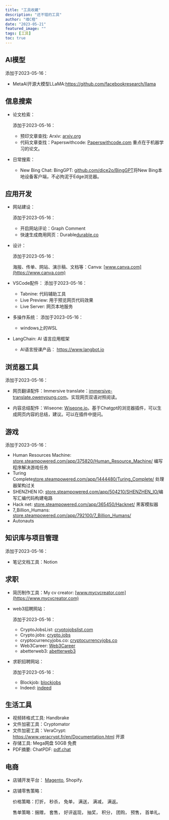 ```yaml
---
title: "工具收藏"
description: "还不错的工具"
author: "维C橙"
date: "2023-05-21"
featured_image: ""
tags: [工具]
toc: true
---
```


## AI模型
添加于2023-05-16：
- MetaAI开源大模型LLaMA:https://github.com/facebookresearch/llama

## 信息搜索

- 论文检索：

    添加于2023-05-16：
    - 预印文章查找: Arxiv: [arxiv.org](https://arxiv.org)
    - 代码文章查找：Paperswithcode: [Paperswithcode.com](https://paperswithcode.com) 重点在于机器学习的论文。
- 日常搜索：
    - New Bing Chat: BingGPT: [github.com/dice2o/BingGPT](https://github.com/dice2o/BingGPT)将New Bing本地设备客户端，不必拘泥于Edge浏览器。

## 应用开发

- 网站建设：

    添加于2023-05-16：
    - 开启网站评论：Graph Comment
    - 快速生成商用网页：Durable[durable.co](https://durable.co)

- 设计：
    
    添加于2023-05-16：

    海报、传单、网站、演示稿、文档等：Canva: [www.canva.com](https://www.canva.com)

- VSCode配件：
    添加于2023-05-16：
    - Tabnine: 代码辅助工具
    - Live Preview: 用于预览网页代码效果
    - Live Server: 网页本地服务

- 多操作系统：
    添加于2023-05-16：
    - windows上的WSL 

- LangChain: AI 语言应用框架
    - AI语言授课产品： https://www.langbot.io

## 浏览器工具
 
添加于2023-05-16：
- 网页翻译配件：Immersive translate：[immersive-translate.owenyoung.com](https://immersive-translate.owenyoung.com)。实现网页双语对照阅读。

- 内容总结配件：Wiseone: [Wiseone.io](https://wiseone.io)。基于Chatgpt的浏览器插件，可以生成网页内容的总结，建议。可以在插件中提问。

## 游戏
添加于2023-05-16：
- Human Resources Machine: [store.steampowered.com/app/375820/Human_Resource_Machine/](https://store.steampowered.com/app/375820/Human_Resource_Machine/) 编写程序解决游戏任务
- Turing Complete[store.steampowered.com/app/1444480/Turing_Complete/](https://store.steampowered.com/app/1444480/Turing_Complete/) 处理器架构过关
- SHENZHEN IO: [store.steampowered.com/app/504210/SHENZHEN_IO/](https://store.steampowered.com/app/504210/SHENZHEN_IO/)编写汇编代码构建电路
- Hack net: [store.steampowered.com/app/365450/Hacknet/](https://store.steampowered.com/app/365450/Hacknet/) 黑客模拟器
- 7_Billion_Humans: [store.steampowered.com/app/792100/7_Billion_Humans/](https://store.steampowered.com/app/792100/7_Billion_Humans/)
- Autonauts

## 知识库与项目管理
添加于2023-05-16：
- 笔记文档工具：Notion

## 求职

- 简历制作工具：My cv creator: [www.mycvcreator.com](https://www.mycvcreator.com) 
- web3招聘网站：

    添加于2023-05-16：
    - CryptoJobsList: [cryptojobslist.com](cryptojobslist.com)
    - Crypto.jobs: [crypto.jobs](https://crypto.jobs)
    - cryptocurrencyjobs.co: [cryptocurrencyjobs.co](https://cryptocurrencyjobs.co)
    - Web3Career: [Web3Career](https://web3.career)
    - abetterweb3: [abetterweb3](https://abetterweb3.notion.site)

- 求职招聘网站：

    添加于2023-05-16：
    - Blockjob: [blockjobs](https://block.jobs/find-a-job/)
    - Indeed: [indeed](https://sg.indeed.com)

## 生活工具

- 视频转格式工具: Handbrake
- 文件加密工具：Cryptomator
- 文件加密工具：VeraCrypt: https://www.veracrypt.fr/en/Documentation.html 开源
- 存储工具: Mega网盘 50GB 免费
- PDF摘要: ChatPDF: [pdf.chat](https://pdf.chat)

## 电商
   
- 店铺开发平台： [Magento](https://github.com/magento/magento2), Shopify.

- 店铺零售策略：

    价格策略：打折， 秒杀， 免单， 满送， 满减， 满返。

    售单策略：捆赠， 套售， 好评返现， 抽奖， 积分， 团购， 预售， 首单礼。


